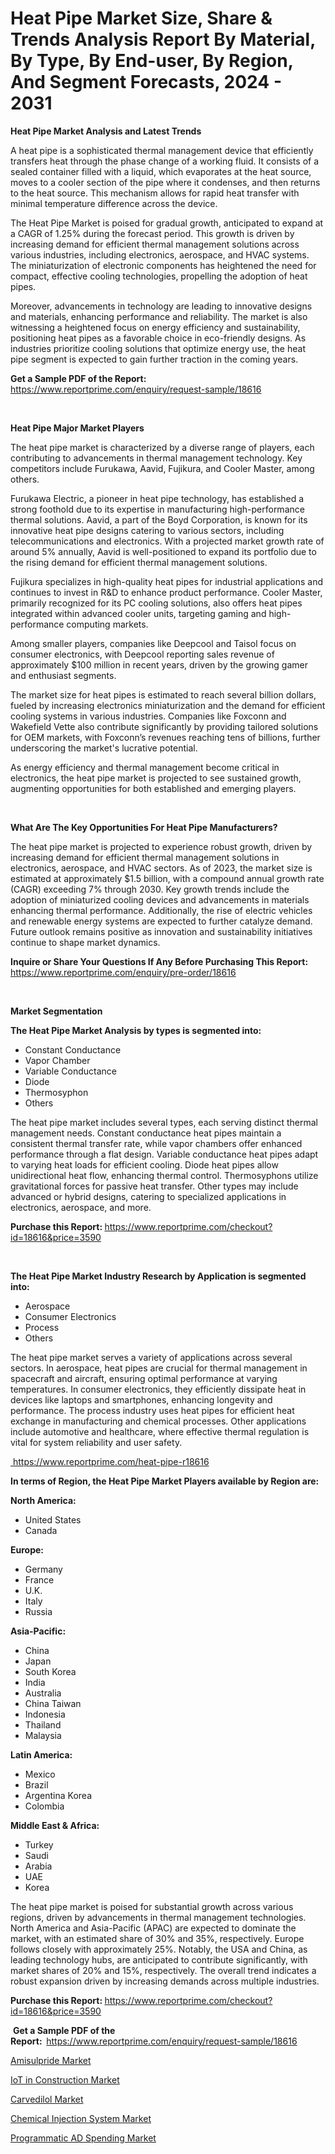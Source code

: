 <p><h1>Heat Pipe Market Size, Share & Trends Analysis Report By Material, By Type, By End-user, By Region, And Segment Forecasts, 2024 - 2031</h1></p><p><strong>Heat Pipe Market Analysis and Latest Trends</strong></p>
<p><p>A heat pipe is a sophisticated thermal management device that efficiently transfers heat through the phase change of a working fluid. It consists of a sealed container filled with a liquid, which evaporates at the heat source, moves to a cooler section of the pipe where it condenses, and then returns to the heat source. This mechanism allows for rapid heat transfer with minimal temperature difference across the device.</p><p>The Heat Pipe Market is poised for gradual growth, anticipated to expand at a CAGR of 1.25% during the forecast period. This growth is driven by increasing demand for efficient thermal management solutions across various industries, including electronics, aerospace, and HVAC systems. The miniaturization of electronic components has heightened the need for compact, effective cooling technologies, propelling the adoption of heat pipes.</p><p>Moreover, advancements in technology are leading to innovative designs and materials, enhancing performance and reliability. The market is also witnessing a heightened focus on energy efficiency and sustainability, positioning heat pipes as a favorable choice in eco-friendly designs. As industries prioritize cooling solutions that optimize energy use, the heat pipe segment is expected to gain further traction in the coming years.</p></p>
<p><strong>Get a Sample PDF of the Report:&nbsp;</strong> <a href="https://www.reportprime.com/enquiry/request-sample/18616?utm_campaign=1141&utm_medium=2&utm_source=Github&utm_content=ia&utm_term=21112024&utm_id=heat-pipe">https://www.reportprime.com/enquiry/request-sample/18616</a></p>
<p>&nbsp;</p>
<p><strong>Heat Pipe Major Market Players</strong></p>
<p><p>The heat pipe market is characterized by a diverse range of players, each contributing to advancements in thermal management technology. Key competitors include Furukawa, Aavid, Fujikura, and Cooler Master, among others. </p><p>Furukawa Electric, a pioneer in heat pipe technology, has established a strong foothold due to its expertise in manufacturing high-performance thermal solutions. Aavid, a part of the Boyd Corporation, is known for its innovative heat pipe designs catering to various sectors, including telecommunications and electronics. With a projected market growth rate of around 5% annually, Aavid is well-positioned to expand its portfolio due to the rising demand for efficient thermal management solutions.</p><p>Fujikura specializes in high-quality heat pipes for industrial applications and continues to invest in R&D to enhance product performance. Cooler Master, primarily recognized for its PC cooling solutions, also offers heat pipes integrated within advanced cooler units, targeting gaming and high-performance computing markets. </p><p>Among smaller players, companies like Deepcool and Taisol focus on consumer electronics, with Deepcool reporting sales revenue of approximately $100 million in recent years, driven by the growing gamer and enthusiast segments. </p><p>The market size for heat pipes is estimated to reach several billion dollars, fueled by increasing electronics miniaturization and the demand for efficient cooling systems in various industries. Companies like Foxconn and Wakefield Vette also contribute significantly by providing tailored solutions for OEM markets, with Foxconn’s revenues reaching tens of billions, further underscoring the market's lucrative potential. </p><p>As energy efficiency and thermal management become critical in electronics, the heat pipe market is projected to see sustained growth, augmenting opportunities for both established and emerging players.</p></p>
<p>&nbsp;</p>
<p><strong>What Are The Key Opportunities For Heat Pipe Manufacturers?</strong></p>
<p><p>The heat pipe market is projected to experience robust growth, driven by increasing demand for efficient thermal management solutions in electronics, aerospace, and HVAC sectors. As of 2023, the market size is estimated at approximately $1.5 billion, with a compound annual growth rate (CAGR) exceeding 7% through 2030. Key growth trends include the adoption of miniaturized cooling devices and advancements in materials enhancing thermal performance. Additionally, the rise of electric vehicles and renewable energy systems are expected to further catalyze demand. Future outlook remains positive as innovation and sustainability initiatives continue to shape market dynamics.</p></p>
<p><strong>Inquire or Share Your Questions If Any Before Purchasing This Report:</strong> <a href="https://www.reportprime.com/enquiry/pre-order/18616?utm_campaign=1141&utm_medium=2&utm_source=Github&utm_content=ia&utm_term=21112024&utm_id=heat-pipe">https://www.reportprime.com/enquiry/pre-order/18616</a></p>
<p>&nbsp;</p>
<p><strong>Market Segmentation</strong></p>
<p><strong>The Heat Pipe Market Analysis by types is segmented into:</strong></p>
<p><ul><li>Constant Conductance</li><li>Vapor Chamber</li><li>Variable Conductance</li><li>Diode</li><li>Thermosyphon</li><li>Others</li></ul></p>
<p><p>The heat pipe market includes several types, each serving distinct thermal management needs. Constant conductance heat pipes maintain a consistent thermal transfer rate, while vapor chambers offer enhanced performance through a flat design. Variable conductance heat pipes adapt to varying heat loads for efficient cooling. Diode heat pipes allow unidirectional heat flow, enhancing thermal control. Thermosyphons utilize gravitational forces for passive heat transfer. Other types may include advanced or hybrid designs, catering to specialized applications in electronics, aerospace, and more.</p></p>
<p><strong>Purchase this Report:&nbsp;</strong><a href="https://www.reportprime.com/checkout?id=18616&price=3590&utm_campaign=1141&utm_medium=2&utm_source=Github&utm_content=ia&utm_term=21112024&utm_id=heat-pipe">https://www.reportprime.com/checkout?id=18616&price=3590</a></p>
<p>&nbsp;</p>
<p><strong>The Heat Pipe Market Industry Research by Application is segmented into:</strong></p>
<p><ul><li>Aerospace</li><li>Consumer Electronics</li><li>Process</li><li>Others</li></ul></p>
<p><p>The heat pipe market serves a variety of applications across several sectors. In aerospace, heat pipes are crucial for thermal management in spacecraft and aircraft, ensuring optimal performance at varying temperatures. In consumer electronics, they efficiently dissipate heat in devices like laptops and smartphones, enhancing longevity and performance. The process industry uses heat pipes for efficient heat exchange in manufacturing and chemical processes. Other applications include automotive and healthcare, where effective thermal regulation is vital for system reliability and user safety.</p></p>
<p><a href="https://www.reportprime.com/heat-pipe-r18616?utm_campaign=1141&utm_medium=2&utm_source=Github&utm_content=ia&utm_term=21112024&utm_id=heat-pipe">&nbsp;https://www.reportprime.com/heat-pipe-r18616</a></p>
<p><strong>In terms of Region, the Heat Pipe Market Players available by Region are:</strong></p>
<p>
    <p> <strong> North America: </strong>
        <ul>
            <li>United States</li>
            <li>Canada</li>
        </ul>
        </p> 
    <p> <strong> Europe: </strong>
        <ul>
            <li>Germany</li>
            <li>France</li>
            <li>U.K.</li>
            <li>Italy</li>
            <li>Russia</li>
        </ul>
        </p> 
    <p> <strong> Asia-Pacific: </strong>
        <ul>
            <li>China</li>
            <li>Japan</li>
            <li>South Korea</li>
            <li>India</li>
            <li>Australia</li>
            <li>China Taiwan</li>
            <li>Indonesia</li>
            <li>Thailand</li>
            <li>Malaysia</li>
        </ul>
        </p> 
    <p> <strong> Latin America: </strong>
        <ul>
            <li>Mexico</li>
            <li>Brazil</li>
            <li>Argentina Korea</li>
            <li>Colombia</li>
        </ul>
        </p> 
    <p> <strong> Middle East & Africa: </strong>
        <ul>
            <li>Turkey</li>
            <li>Saudi</li>
            <li>Arabia</li>
            <li>UAE</li>
            <li>Korea</li>
        </ul>
    </p>
    </p>
<p><p>The heat pipe market is poised for substantial growth across various regions, driven by advancements in thermal management technologies. North America and Asia-Pacific (APAC) are expected to dominate the market, with an estimated share of 30% and 35%, respectively. Europe follows closely with approximately 25%. Notably, the USA and China, as leading technology hubs, are anticipated to contribute significantly, with market shares of 20% and 15%, respectively. The overall trend indicates a robust expansion driven by increasing demands across multiple industries.</p></p>
<p><strong>Purchase this Report: </strong><a href="https://www.reportprime.com/checkout?id=18616&price=3590&utm_campaign=1141&utm_medium=2&utm_source=Github&utm_content=ia&utm_term=21112024&utm_id=heat-pipe">https://www.reportprime.com/checkout?id=18616&price=3590</a></p>
<p>&nbsp;<strong>Get a Sample PDF of the Report:&nbsp;&nbsp;</strong><a href="https://www.reportprime.com/enquiry/request-sample/18616?utm_campaign=1141&utm_medium=2&utm_source=Github&utm_content=ia&utm_term=21112024&utm_id=heat-pipe">https://www.reportprime.com/enquiry/request-sample/18616</a></p>
<p><strong></strong></p>
<p><p><a href="https://issuu.com/reportprime-2/docs/amisulpride-market-size-2030.pptx_f2b7f51f9dd0b5?utm_campaign=1141&utm_medium=2&utm_source=Github&utm_content=ia&utm_term=21112024&utm_id=heat-pipe">Amisulpride Market</a></p><p><a href="https://www.linkedin.com/pulse/analyzing-historical-growth-trends-driversof-iot-construction-rgr4e?utm_campaign=1141&utm_medium=2&utm_source=Github&utm_content=ia&utm_term=21112024&utm_id=heat-pipe">IoT in Construction Market</a></p><p><a href="https://issuu.com/reportprime-2/docs/carvedilol-market-size-2030.pptx_fead133bbaf0e5?utm_campaign=1141&utm_medium=2&utm_source=Github&utm_content=ia&utm_term=21112024&utm_id=heat-pipe">Carvedilol Market</a></p><p><a href="https://www.linkedin.com/pulse/detailed-chemical-injection-system-market-analysis-odwnc?utm_campaign=1141&utm_medium=2&utm_source=Github&utm_content=ia&utm_term=21112024&utm_id=heat-pipe">Chemical Injection System Market</a></p><p><a href="https://www.linkedin.com/pulse/swot-analysis-programmatic-ad-spending-market-business-insights-bip3e?utm_campaign=1141&utm_medium=2&utm_source=Github&utm_content=ia&utm_term=21112024&utm_id=heat-pipe">Programmatic AD Spending Market</a></p></p>